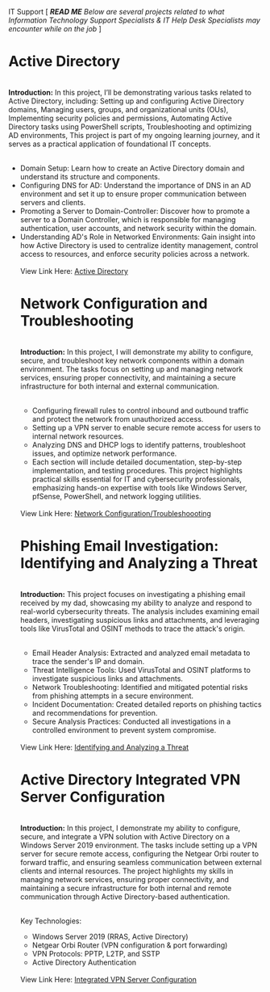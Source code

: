 IT Support
[ ***READ ME*** *Below are several projects related to what Information Technology Support Specialists & IT Help Desk Specialists may encounter while on the job* ]

# Active Directory
<br>
<b>Introduction:</b> In this project, I’ll be demonstrating various tasks related to Active Directory, including: Setting up and configuring Active Directory domains, Managing users, groups, and organizational units (OUs), Implementing security policies and permissions, Automating Active Directory tasks using PowerShell scripts, Troubleshooting and optimizing AD environments, This project is part of my ongoing learning journey, and it serves as a practical application of foundational IT concepts. <br>
<br>

<ul>
  <li> Domain Setup: Learn how to create an Active Directory domain and understand its structure and components.</li>
  <li> Configuring DNS for AD: Understand the importance of DNS in an AD environment and set it up to ensure proper communication between servers and clients.</li>
  <li> Promoting a Server to Domain-Controller: Discover how to promote a server to a Domain Controller, which is responsible for managing authentication, user accounts, and network security within the domain.</li>
  <li> Understanding AD's Role in Networked Environments: Gain insight into how Active Directory is used to centralize identity management, control access to resources, and enforce security policies across a network.</li>
  <br>
View Link Here: <a href="https://github.com/BradVil21/Active-Directory/blob/main/README.md">Active Directory</a>

# Network Configuration and Troubleshooting
<br>
<b>Introduction:</b> In this project, I will demonstrate my ability to configure, secure, and troubleshoot key network components within a domain environment. The tasks focus on setting up and managing network services, ensuring proper connectivity, and maintaining a secure infrastructure for both internal and external communication.<br>
<br>

<ul>
  <li> Configuring firewall rules to control inbound and outbound traffic and protect the network from unauthorized access.</li>
  <li>Setting up a VPN server to enable secure remote access for users to internal network resources.</li>
  <li>Analyzing DNS and DHCP logs to identify patterns, troubleshoot issues, and optimize network performance.</li>
  <li>Each section will include detailed documentation, step-by-step implementation, and testing procedures. This project highlights practical skills essential for IT and cybersecurity professionals, emphasizing hands-on expertise with tools like Windows Server, pfSense, PowerShell, and network logging utilities.</li>
</ul>
<br>
View Link Here: <a href="">Network Configuration/Troubleshoooting</a>

# Phishing Email Investigation: Identifying and Analyzing a Threat
<br>
<b>Introduction:</b> This project focuses on investigating a phishing email received by my dad, showcasing my ability to analyze and respond to real-world cybersecurity threats. The analysis includes examining email headers, investigating suspicious links and attachments, and leveraging tools like VirusTotal and OSINT methods to trace the attack's origin.<br>
<br>

<ul>
  <li>Email Header Analysis: Extracted and analyzed email metadata to trace the sender's IP and domain.</li>
  <li>Threat Intelligence Tools: Used VirusTotal and OSINT platforms to investigate suspicious links and attachments.</li>
  <li>Network Troubleshooting: Identified and mitigated potential risks from phishing attempts in a secure environment.</li>
  <li>Incident Documentation: Created detailed reports on phishing tactics and recommendations for prevention.</li>
  <li>Secure Analysis Practices: Conducted all investigations in a controlled environment to prevent system compromise.</li>
</ul>
<br>
View Link Here: <a href="https://github.com/BradVil21/Phishing-Email-Investigation-Identifying-and-Analyzing-a-Threat">Identifying and Analyzing a Threat</a>

# Active Directory Integrated VPN Server Configuration
<br>
<b>Introduction:</b> In this project, I demonstrate my ability to configure, secure, and integrate a VPN solution with Active Directory on a Windows Server 2019 environment. The tasks include setting up a VPN server for secure remote access, configuring the Netgear Orbi router to forward traffic, and ensuring seamless communication between external clients and internal resources. The project highlights my skills in managing network services, ensuring proper connectivity, and maintaining a secure infrastructure for both internal and remote communication through Active Directory-based authentication.<br>
<br>

Key Technologies:
<ul>
  <li> Windows Server 2019 (RRAS, Active Directory)</li>
  <li> Netgear Orbi Router (VPN configuration & port forwarding)</li>
  <li> VPN Protocols: PPTP, L2TP, and SSTP</li>
  <li> Active Directory Authentication</li>
</ul>
<br>
View Link Here: <a href="">Integrated VPN Server Configuration</a>




